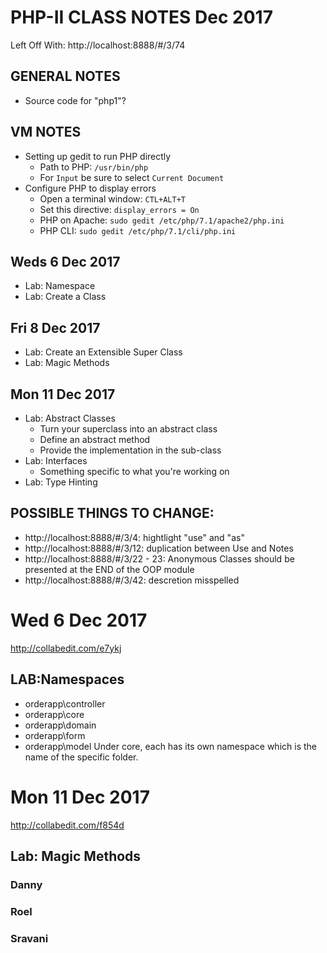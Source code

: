 # PHP-II CLASS NOTES Dec 2017

Left Off With: http://localhost:8888/#/3/74

## GENERAL NOTES
* Source code for "php1"?


## VM NOTES
* Setting up gedit to run PHP directly
  * Path to PHP: `/usr/bin/php`
  * For `Input` be sure to select `Current Document`
* Configure PHP to display errors
  * Open a terminal window: `CTL+ALT+T`
  * Set this directive: `display_errors = On`
  * PHP on Apache: `sudo gedit /etc/php/7.1/apache2/php.ini`
  * PHP CLI: `sudo gedit /etc/php/7.1/cli/php.ini`

## Weds 6 Dec 2017
* Lab: Namespace
* Lab: Create a Class

## Fri 8 Dec 2017
* Lab: Create an Extensible Super Class
* Lab: Magic Methods

## Mon 11 Dec 2017
* Lab: Abstract Classes
  * Turn your superclass into an abstract class
  * Define an abstract method
  * Provide the implementation in the sub-class
* Lab: Interfaces
  * Something specific to what you're working on
* Lab: Type Hinting


## POSSIBLE THINGS TO CHANGE:
* http://localhost:8888/#/3/4: hightlight "use" and "as"
* http://localhost:8888/#/3/12: duplication between Use and Notes
* http://localhost:8888/#/3/22 - 23: Anonymous Classes should be presented at the END of the OOP module
* http://localhost:8888/#/3/42: descretion misspelled

# Wed 6 Dec 2017
http://collabedit.com/e7ykj

## LAB:Namespaces
- orderapp\controller
- orderapp\core
- orderapp\domain
- orderapp\form
- orderapp\model
Under core, each has its own namespace which is the name of the specific folder.

# Mon 11 Dec 2017
http://collabedit.com/f854d

## Lab: Magic Methods


### Danny

### Roel

### Sravani




